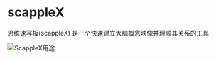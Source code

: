 # scappleX
思维速写板(scappleX) 是一个快速建立大脑概念映像并理顺其关系的工具

![ScappleX用途](https://user-images.githubusercontent.com/85704232/121764416-48081200-cb76-11eb-98fd-14ebde50d0ac.png)
